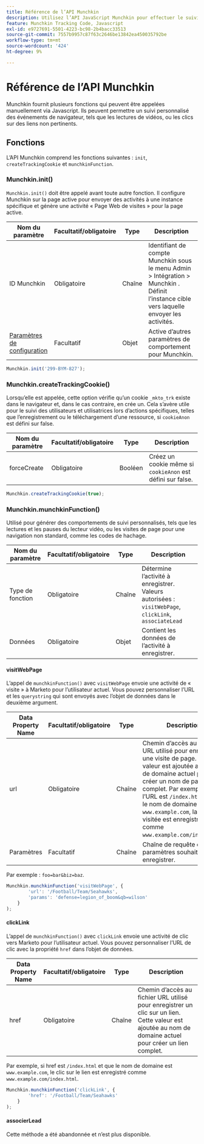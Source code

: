 ```yaml
---
title: Référence de l’API Munchkin
description: Utilisez l’API JavaScript Munchkin pour effectuer le suivi des visites de page, des clics sur les liens et des événements personnalisés à l’aide des méthodes init, createTrackingCookie et munchkinFunction.
feature: Munchkin Tracking Code, Javascript
exl-id: e9727691-5501-4223-bc98-2b4bacc33513
source-git-commit: 7557b9957c87f63c2646be13842ea450035792be
workflow-type: tm+mt
source-wordcount: '424'
ht-degree: 9%

---
```


# Référence de l’API Munchkin

Munchkin fournit plusieurs fonctions qui peuvent être appelées manuellement via Javascript. Ils peuvent permettre un suivi personnalisé des événements de navigateur, tels que les lectures de vidéos, ou les clics sur des liens non pertinents.

## Fonctions

L’API Munchkin comprend les fonctions suivantes : `init`, `createTrackingCookie` et `munchkinFunction`.

<a name="munchkin_init"></a>

### Munchkin.init()

`Munchkin.init()` doit être appelé avant toute autre fonction. Il configure Munchkin sur la page active pour envoyer des activités à une instance spécifique et génère une activité « Page Web de visites » pour la page active.

| Nom du paramètre | Facultatif/obligatoire | Type | Description |
| --- | --- | --- | --- |
| ID Munchkin | Obligatoire | Chaîne | Identifiant de compte Munchkin sous le menu Admin > Intégration > Munchkin . Définit l’instance cible vers laquelle envoyer les activités. |
| [ Paramètres de configuration ](configuration.md) | Facultatif | Objet | Active d’autres paramètres de comportement pour Munchkin. |

```javascript
Munchkin.init('299-BYM-827');
```

### Munchkin.createTrackingCookie()

Lorsqu’elle est appelée, cette option vérifie qu’un cookie `_mkto_trk` existe dans le navigateur et, dans le cas contraire, en crée un. Cela s’avère utile pour le suivi des utilisateurs et utilisatrices lors d’actions spécifiques, telles que l’enregistrement ou le téléchargement d’une ressource, si `cookieAnon` est défini sur false.

| Nom du paramètre | Facultatif/obligatoire | Type | Description |
| --- | --- | --- | --- |
| forceCreate | Obligatoire | Booléen | Créez un cookie même si `cookieAnon` est défini sur false. |

```javascript
Munchkin.createTrackingCookie(true);
```

### Munchkin.munchkinFunction()

Utilisé pour générer des comportements de suivi personnalisés, tels que les lectures et les pauses du lecteur vidéo, ou les visites de page pour une navigation non standard, comme les codes de hachage.

| Nom du paramètre | Facultatif/obligatoire | Type | Description |
| --- | --- | --- | --- |
| Type de fonction | Obligatoire | Chaîne | Détermine l’activité à enregistrer. Valeurs autorisées : `visitWebPage`, `clickLink`, `associateLead` |
| Données | Obligatoire | Objet | Contient les données de l’activité à enregistrer. |

#### visitWebPage

L’appel de `munchkinFunction()` avec `visitWebPage` envoie une activité de « visite » à Marketo pour l’utilisateur actuel. Vous pouvez personnaliser l’URL et les `querystring` qui sont envoyés avec l’objet de données dans le deuxième argument.

| Data Property Name | Facultatif/obligatoire | Type | Description |
| --- | --- | --- | --- |
| url | Obligatoire | Chaîne | Chemin d’accès au fichier URL utilisé pour enregistrer une visite de page.  Cette valeur est ajoutée au nom de domaine actuel pour créer un nom de page complet. Par exemple, si l’URL est `/index.html` et que le nom de domaine est `www.example.com`, la page visitée est enregistrée comme `www.example.com/index.html`. |
| Paramètres | Facultatif | Chaîne | Chaîne de requête des paramètres souhaités à enregistrer. |

Par exemple : `foo=bar&biz=baz`.

```javascript
Munchkin.munchkinFunction('visitWebPage', {
        'url': '/Football/Team/Seahawks',
        'params': 'defense=legion_of_boom&qb=wilson'
    }
);
```

#### clickLink

L’appel de `munchkinFunction()` avec `clickLink` envoie une activité de clic vers Marketo pour l’utilisateur actuel. Vous pouvez personnaliser l’URL de clic avec la propriété `href` dans l’objet de données.

| Data Property Name | Facultatif/obligatoire | Type | Description |
| --- | --- | --- | --- |
| href | Obligatoire | Chaîne | Chemin d’accès au fichier URL utilisé pour enregistrer un clic sur un lien. Cette valeur est ajoutée au nom de domaine actuel pour créer un lien complet. |

Par exemple, si href est `/index.html` et que le nom de domaine est `www.example.com`, le clic sur le lien est enregistré comme `www.example.com/index.html`.

```javascript
Munchkin.munchkinFunction('clickLink', {
        'href': '/Football/Team/Seahawks'
    }
);
```

#### associerLead

Cette méthode a été abandonnée et n’est plus disponible.
